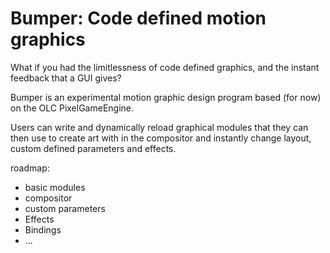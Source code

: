 
# Bumper: Code defined motion graphics
What if you had the limitlessness of code defined graphics, and the instant feedback that a GUI gives?

Bumper is an experimental motion graphic design program based (for now) on the OLC PixelGameEngine.

Users can write and dynamically reload graphical modules that they can then use to create art with in the compositor and instantly change layout, custom defined parameters and effects.

roadmap:
- basic modules
- compositor
- custom parameters
- Effects
- Bindings
- ...